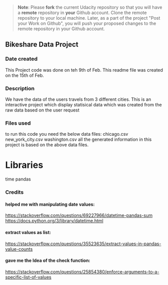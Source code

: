 >**Note**: Please **fork** the current Udacity repository so that you will have a **remote** repository in **your** Github account. Clone the remote repository to your local machine. Later, as a part of the project "Post your Work on Github", you will push your proposed changes to the remote repository in your Github account.

## Bikeshare Data Project

### Date created
This Project code was done on teh 9th of Feb.
This readme file was created on the 15th of Feb.

### Description
We have the data of the users travels from 3 different cities.
This is an interactive project which display statisical data which was created
from the raw data based on the user request

### Files used
to run this code you need the below data files:
chicago.csv
new_york_city.csv
washington.csv
all the generated information in this project is based on the above data files.

# Libraries
time
pandas

### Credits
#### helped me with manipulating date values: 
https://stackoverflow.com/questions/69227966/datetime-pandas-sum
https://docs.python.org/3/library/datetime.html


#### extract values as list:
https://stackoverflow.com/questions/35523635/extract-values-in-pandas-value-counts


#### gave me the Idea of the check function:
https://stackoverflow.com/questions/25854380/enforce-arguments-to-a-specific-list-of-values

